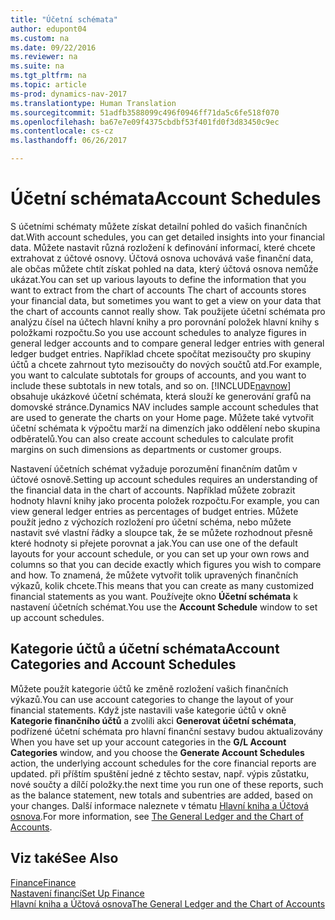 ```yaml
---
title: "Účetní schémata"
author: edupont04
ms.custom: na
ms.date: 09/22/2016
ms.reviewer: na
ms.suite: na
ms.tgt_pltfrm: na
ms.topic: article
ms-prod: dynamics-nav-2017
ms.translationtype: Human Translation
ms.sourcegitcommit: 51adfb3588099c496f0946ff71da5c6fe518f070
ms.openlocfilehash: ba67e7e09f4375cbdbf53f401fd0f3d83450c9ec
ms.contentlocale: cs-cz
ms.lasthandoff: 06/26/2017

---
```


# <a name="account-schedules"></a><span data-ttu-id="f0e93-102">Účetní schémata</span><span class="sxs-lookup"><span data-stu-id="f0e93-102">Account Schedules</span></span>
<span data-ttu-id="f0e93-103">S účetními schématy můžete získat detailní pohled do vašich finančních dat.</span><span class="sxs-lookup"><span data-stu-id="f0e93-103">With account schedules, you can get detailed insights into your financial data.</span></span> <span data-ttu-id="f0e93-104">Můžete nastavit různá rozložení k definování informací, které chcete extrahovat z účtové osnovy. Účtová osnova uchovává vaše finanční data, ale občas můžete chtít získat pohled na data, který účtová osnova nemůže ukázat.</span><span class="sxs-lookup"><span data-stu-id="f0e93-104">You can set up various layouts to define the information that you want to extract from the chart of accounts The chart of accounts stores your financial data, but sometimes you want to get a view on your data that the chart of accounts cannot really show.</span></span> <span data-ttu-id="f0e93-105">Tak použijete účetní schémata pro analýzu čísel na účtech hlavní knihy a pro porovnání položek hlavní knihy s položkami rozpočtu.</span><span class="sxs-lookup"><span data-stu-id="f0e93-105">So you use account schedules to analyze figures in general ledger accounts and to compare general ledger entries with general ledger budget entries.</span></span>
<span data-ttu-id="f0e93-106">Například chcete spočítat mezisoučty pro skupiny účtů a chcete zahrnout tyto mezisoučty do nových součtů atd.</span><span class="sxs-lookup"><span data-stu-id="f0e93-106">For example, you want to calculate subtotals for groups of accounts, and you want to include these subtotals in new totals, and so on.</span></span>
<span data-ttu-id="f0e93-107">[!INCLUDE[navnow](includes/navnow_md.md)] obsahuje ukázkové účetní schémata, která slouží ke generování grafů na domovské stránce.</span><span class="sxs-lookup"><span data-stu-id="f0e93-107">Dynamics NAV includes sample account schedules that are used to generate the charts on your Home page.</span></span> <span data-ttu-id="f0e93-108">Můžete také vytvořit účetní schémata k výpočtu marží na dimenzích jako oddělení nebo skupina odběratelů.</span><span class="sxs-lookup"><span data-stu-id="f0e93-108">You can also create account schedules to calculate profit margins on such dimensions as departments or customer groups.</span></span>  

<span data-ttu-id="f0e93-109">Nastavení účetních schémat vyžaduje porozumění finančním datům v účtové osnově.</span><span class="sxs-lookup"><span data-stu-id="f0e93-109">Setting up account schedules requires an understanding of the financial data in the chart of accounts.</span></span>
<span data-ttu-id="f0e93-110">Například můžete zobrazit hodnoty hlavní knihy jako procenta položek rozpočtu.</span><span class="sxs-lookup"><span data-stu-id="f0e93-110">For example, you can view general ledger entries as percentages of budget entries.</span></span>
<span data-ttu-id="f0e93-111">Můžete použít jedno z výchozích rozložení pro účetní schéma, nebo můžete nastavit své vlastní řádky a sloupce tak, že se můžete rozhodnout přesně které hodnoty si přejete porovnat a jak.</span><span class="sxs-lookup"><span data-stu-id="f0e93-111">You can use one of the default layouts for your account schedule, or you can set up your own rows and columns so that you can decide exactly which figures you wish to compare and how.</span></span>
<span data-ttu-id="f0e93-112">To znamená, že můžete vytvořit tolik upravených finančních výkazů, kolik chcete.</span><span class="sxs-lookup"><span data-stu-id="f0e93-112">This means that you can create as many customized financial statements as you want.</span></span> <span data-ttu-id="f0e93-113">Používejte okno **Účetní schémata** k nastavení účetních schémat.</span><span class="sxs-lookup"><span data-stu-id="f0e93-113">You use the **Account Schedule** window to set up account schedules.</span></span>  

## <a name="account-categories-and-account-schedules"></a><span data-ttu-id="f0e93-114">Kategorie účtů a účetní schémata</span><span class="sxs-lookup"><span data-stu-id="f0e93-114">Account Categories and Account Schedules</span></span>
<span data-ttu-id="f0e93-115">Můžete použít kategorie účtů ke změně rozložení vašich finančních výkazů.</span><span class="sxs-lookup"><span data-stu-id="f0e93-115">You can use account categories to change the layout of your financial statements.</span></span> <span data-ttu-id="f0e93-116">Když jste nastavili vaše kategorie účtů v okně **Kategorie finančního účtů** a zvolili akci **Generovat účetní schémata**, podřízené účetní schémata pro hlavní finanční sestavy budou aktualizovány </span><span class="sxs-lookup"><span data-stu-id="f0e93-116">When you have set up your account categories in the **G/L Account Categories** window, and you choose the **Generate Account Schedules** action, the underlying account schedules for the core financial reports are updated.</span></span> <span data-ttu-id="f0e93-117">při příštím spuštění jedné z těchto sestav, např. výpis zůstatku, nové součty a dílčí položky.</span><span class="sxs-lookup"><span data-stu-id="f0e93-117">the next time you run one of these reports, such as the balance statement, new totals and subentries are added, based on your changes.</span></span> <span data-ttu-id="f0e93-118">Další informace naleznete v tématu [Hlavní kniha a Účtová osnova](finance-setup-general-ledger.md).</span><span class="sxs-lookup"><span data-stu-id="f0e93-118">For more information, see [The General Ledger and the Chart of Accounts](finance-setup-general-ledger.md).</span></span>    
## <a name="see-also"></a><span data-ttu-id="f0e93-119">Viz také</span><span class="sxs-lookup"><span data-stu-id="f0e93-119">See Also</span></span>
[<span data-ttu-id="f0e93-120">Finance</span><span class="sxs-lookup"><span data-stu-id="f0e93-120">Finance</span></span>](finance-setup.md)  
[<span data-ttu-id="f0e93-121">Nastavení financí</span><span class="sxs-lookup"><span data-stu-id="f0e93-121">Set Up Finance</span></span>](finance-setup-setup-finance-setup.md)  
[<span data-ttu-id="f0e93-122">Hlavní kniha a Účtová osnova</span><span class="sxs-lookup"><span data-stu-id="f0e93-122">The General Ledger and the Chart of Accounts</span></span>](finance-setup-general-ledger.md)  

